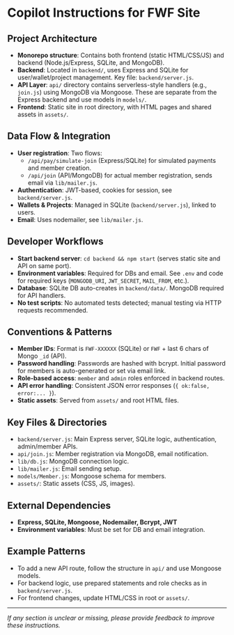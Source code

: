 # Copilot Instructions for FWF Site

## Project Architecture
- **Monorepo structure**: Contains both frontend (static HTML/CSS/JS) and backend (Node.js/Express, SQLite, and MongoDB).
- **Backend**: Located in `backend/`, uses Express and SQLite for user/wallet/project management. Key file: `backend/server.js`.
- **API Layer**: `api/` directory contains serverless-style handlers (e.g., `join.js`) using MongoDB via Mongoose. These are separate from the Express backend and use models in `models/`.
- **Frontend**: Static site in root directory, with HTML pages and shared assets in `assets/`.

## Data Flow & Integration
- **User registration**: Two flows:
  - `/api/pay/simulate-join` (Express/SQLite) for simulated payments and member creation.
  - `/api/join` (API/MongoDB) for actual member registration, sends email via `lib/mailer.js`.
- **Authentication**: JWT-based, cookies for session, see `backend/server.js`.
- **Wallets & Projects**: Managed in SQLite (`backend/server.js`), linked to users.
- **Email**: Uses nodemailer, see `lib/mailer.js`.

## Developer Workflows
- **Start backend server**: `cd backend && npm start` (serves static site and API on same port).
- **Environment variables**: Required for DBs and email. See `.env` and code for required keys (`MONGODB_URI`, `JWT_SECRET`, `MAIL_FROM`, etc.).
- **Database**: SQLite DB auto-creates in `backend/data/`. MongoDB required for API handlers.
- **No test scripts**: No automated tests detected; manual testing via HTTP requests recommended.

## Conventions & Patterns
- **Member IDs**: Format is `FWF-XXXXXX` (SQLite) or `FWF` + last 6 chars of Mongo `_id` (API).
- **Password handling**: Passwords are hashed with bcrypt. Initial password for members is auto-generated or set via email link.
- **Role-based access**: `member` and `admin` roles enforced in backend routes.
- **API error handling**: Consistent JSON error responses (`{ ok:false, error:... }`).
- **Static assets**: Served from `assets/` and root HTML files.

## Key Files & Directories
- `backend/server.js`: Main Express server, SQLite logic, authentication, admin/member APIs.
- `api/join.js`: Member registration via MongoDB, email notification.
- `lib/db.js`: MongoDB connection logic.
- `lib/mailer.js`: Email sending setup.
- `models/Member.js`: Mongoose schema for members.
- `assets/`: Static assets (CSS, JS, images).

## External Dependencies
- **Express, SQLite, Mongoose, Nodemailer, Bcrypt, JWT**
- **Environment variables**: Must be set for DB and email integration.

## Example Patterns
- To add a new API route, follow the structure in `api/` and use Mongoose models.
- For backend logic, use prepared statements and role checks as in `backend/server.js`.
- For frontend changes, update HTML/CSS in root or `assets/`.

---
_If any section is unclear or missing, please provide feedback to improve these instructions._
